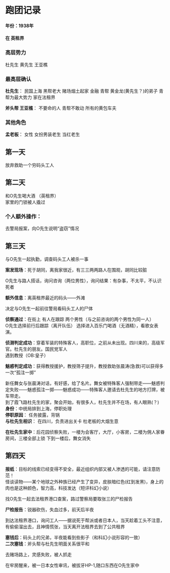 # 跑团记录
#### 年份：1938年

#### 在 英租界

### 高层势力
杜先生 黄先生 王亚樵

### 最高层确认 
**杜先生**： 民国上海 黑帮老大 赌场烟土起家 金融 青帮 黄金龙(黄先生？)的弟子
      青帮为最大势力 家在法租界

**斧头帮 王亚樵**： 不要命的人 青帮不敢动 所有的黄包车夫

### 其他角色
**孟老板**： 女性 女扮男装老生 当红老生

## 第一天 
放弃救助一个穷码头工人
## 第二天 
和O先生喝大酒 （英租界）  
家里的门锁被人撬过  
### 个人额外操作：  
去警局报案，向O先生说明“盗窃”情况  
## 第三天 
与O先生一起执勤，调查码头工人被杀一事    
  
**案发现场**：死于胡同，离我家很近，有三三两两路人在围观，胡同比较脏  
  
O先生与路人搭话，询问咨询（两位男性），询问结果：有杂事，不太平，不认识死者  
  
**额外信息**：离英租界最近的码头——外滩  
  
决定与O先生一起前往警局看码头工人的尸体  
  
**侦察通过**：在街上 有人在跟踪 两个男性（与之前咨询的两个男性为同一人）  
O先生选择前行后跟踪（离开队伍）
选择进入百乐门喝酒（无酒精），看歌女表演。  
  
**侦测判定成功**：穿着军装的特殊客人，高职位，之前从未出现。四川来的，高级军官。杜先生的朋友。国民党军人  
遇到教授（OB:皇子）  
  
**魅惑判定成功**：获得教授援护，教授筛子提升，教授救助张晨涛(急救)可以获得多一次“孤注一掷”  
  
新任舞女与张晨涛对话，有好感，给了名片。舞女被特殊客人强制带走——魅惑判定失败——魅惑孤注一掷——魅惑成功——特殊客人邀请去杜先生的地方打牌，被车带走。  
到了霞飞路杜先生的家，聚会开始，有很多人，杜先生并不在场，有人眼熟(？)  
**身份**：中统局排到上海，停职处理  
**停职原因**： 任务披露，背锅  
**与杜先生相识**： 在四川，负责进出关卡 杜老板的大烟生意  
  
**在杜先生家中**：后花园侦察失败，一楼为会客厅，大厅，小客房，二楼为佣人家眷房间，三楼全部上锁
下到一楼后，舞女消失  

## 第四天 
**报纸**：目标的线索已经变得不安全，最近组织内部又被人渗透的可能，请注意防范！  
 怪谈读物——某个地球之外种族已经产生了变异，皮肤暗红色(红到发黑)，身上的肉也是这种颜色，智力高，科技发达（短评科幻小说）  
             
找O先生一起去法租界港口查案，路过警察局要取张三的尸检报告       
  
**尸检报告**：锐器砍伤，失血过多，前天后半夜  

到达法租界港口，询问工人——据说死于帮派或者日本人，当天趁着工头不注意，有偷偷溜出去，且神情慌张，当天离开法租界去到了公共租界  

**塞钱后**：码头上的兄弟，半夜能看到些影子（和科幻小说形容的一致）  
**二次塞钱**：斧头帮与杜先生明面关系很平和  
  
去赌场路上，灵感失败，被人抓走  
  
在牢房醒来，被一日本女性审讯，被拔牙HP-1,随口东西在O先生家中  

                      

          

                     
          
          
